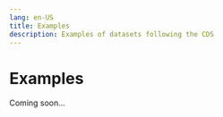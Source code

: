 ```yaml
---
lang: en-US
title: Examples
description: Examples of datasets following the CDS
---
```


# Examples
  
Coming soon...
